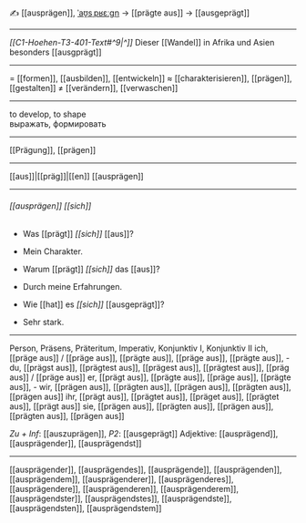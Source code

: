 ✍️ [[ausprägen]], [ˈaʊ̯sˌpʁɛːɡn̩](https://youglish.com/pronounce/ausprägen/german) → [[prägte aus]] → [[ausgeprägt]]

---
*[[C1-Hoehen-T3-401-Text#^9|^]]* Dieser [[Wandel]] in Afrika und Asien besonders [[ausgprägt]]

---
= [[formen]], [[ausbilden]], [[entwickeln]]
≈ [[charakterisieren]], [[prägen]], [[gestalten]]
≠ [[verändern]], [[verwaschen]]

---
to develop, to shape  
выражать, формировать

---
[[Prägung]], [[prägen]]

---
[[aus]]|[[präg]]|[[en]]
[[ausprägen]]


---
###### [[ausprägen]] *[[sich]]*
- Was [[prägt]] *[[sich]]* [[aus]]?
- Mein Charakter.

- Warum [[prägt]] *[[sich]]* das [[aus]]?
- Durch meine Erfahrungen.

- Wie [[hat]] es *[[sich]]* [[ausgeprägt]]?
- Sehr stark.

---
Person, Präsens, Präteritum, Imperativ, Konjunktiv I, Konjunktiv II
ich, [[präge aus]] / [[präge aus]], [[prägte aus]], [[präge aus]], [[prägte aus]], -
du, [[prägst aus]], [[prägtest aus]], [[prägest aus]], [[prägtest aus]], [[präg aus]] / [[präge aus]]
er, [[prägt aus]], [[prägte aus]], [[präge aus]], [[prägte aus]], -
wir, [[prägen aus]], [[prägten aus]], [[prägen aus]], [[prägten aus]], [[prägen aus]]
ihr, [[prägt aus]], [[prägtet aus]], [[präget aus]], [[prägtet aus]], [[prägt aus]]
sie, [[prägen aus]], [[prägten aus]], [[prägen aus]], [[prägten aus]], [[prägen aus]]

*Zu + Inf*: [[auszuprägen]], *P2*: [[ausgeprägt]]
Adjektive: [[ausprägend]], [[ausprägender]], [[ausprägendst]]

---
[[ausprägender]], [[ausprägendes]], [[ausprägende]], [[ausprägenden]], [[ausprägendem]], [[ausprägenderer]], [[ausprägenderes]], [[ausprägendere]], [[ausprägenderen]], [[ausprägenderem]], [[ausprägendster]], [[ausprägendstes]], [[ausprägendste]], [[ausprägendsten]], [[ausprägendstem]]